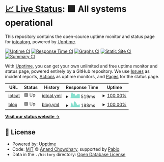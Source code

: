 # [📈 Live Status](https://status.yimian.xyz): <!--live status--> **🟩 All systems operational**

This repository contains the open-source uptime monitor and status page for [iotcatorg](https://status.yimian.xyz), powered by [Upptime](https://github.com/upptime/upptime).

[![Uptime CI](https://github.com/iotcatorg/upptime/workflows/Uptime%20CI/badge.svg)](https://github.com/iotcatorg/upptime/actions?query=workflow%3A%22Uptime+CI%22)
[![Response Time CI](https://github.com/iotcatorg/upptime/workflows/Response%20Time%20CI/badge.svg)](https://github.com/iotcatorg/upptime/actions?query=workflow%3A%22Response+Time+CI%22)
[![Graphs CI](https://github.com/iotcatorg/upptime/workflows/Graphs%20CI/badge.svg)](https://github.com/iotcatorg/upptime/actions?query=workflow%3A%22Graphs+CI%22)
[![Static Site CI](https://github.com/iotcatorg/upptime/workflows/Static%20Site%20CI/badge.svg)](https://github.com/iotcatorg/upptime/actions?query=workflow%3A%22Static+Site+CI%22)
[![Summary CI](https://github.com/iotcatorg/upptime/workflows/Summary%20CI/badge.svg)](https://github.com/iotcatorg/upptime/actions?query=workflow%3A%22Summary+CI%22)

With [Upptime](https://upptime.js.org), you can get your own unlimited and free uptime monitor and status page, powered entirely by a GitHub repository. We use [Issues](https://github.com/iotcatorg/upptime/issues) as incident reports, [Actions](https://github.com/iotcatorg/upptime/actions) as uptime monitors, and [Pages](https://status.yimian.xyz) for the status page.

<!--start: status pages-->
<!-- This summary is generated by Upptime (https://github.com/upptime/upptime) -->
<!-- Do not edit this manually, your changes will be overwritten -->
<!-- prettier-ignore -->
| URL | Status | History | Response Time | Uptime |
| --- | ------ | ------- | ------------- | ------ |
| <img alt="" src="https://icons.duckduckgo.com/ip3/iotcat.me.ico" height="13"> [iotcat](https://iotcat.me) | 🟩 Up | [iotcat.yml](https://github.com/iotcatorg/upptime/commits/HEAD/history/iotcat.yml) | <details><summary><img alt="Response time graph" src="./graphs/iotcat/response-time-week.png" height="20"> 519ms</summary><br><a href="https://status.yimian.xyz/history/iotcat"><img alt="Response time 353" src="https://img.shields.io/endpoint?url=https%3A%2F%2Fraw.githubusercontent.com%2Fiotcatorg%2Fupptime%2FHEAD%2Fapi%2Fiotcat%2Fresponse-time.json"></a><br><a href="https://status.yimian.xyz/history/iotcat"><img alt="24-hour response time 485" src="https://img.shields.io/endpoint?url=https%3A%2F%2Fraw.githubusercontent.com%2Fiotcatorg%2Fupptime%2FHEAD%2Fapi%2Fiotcat%2Fresponse-time-day.json"></a><br><a href="https://status.yimian.xyz/history/iotcat"><img alt="7-day response time 519" src="https://img.shields.io/endpoint?url=https%3A%2F%2Fraw.githubusercontent.com%2Fiotcatorg%2Fupptime%2FHEAD%2Fapi%2Fiotcat%2Fresponse-time-week.json"></a><br><a href="https://status.yimian.xyz/history/iotcat"><img alt="30-day response time 436" src="https://img.shields.io/endpoint?url=https%3A%2F%2Fraw.githubusercontent.com%2Fiotcatorg%2Fupptime%2FHEAD%2Fapi%2Fiotcat%2Fresponse-time-month.json"></a><br><a href="https://status.yimian.xyz/history/iotcat"><img alt="1-year response time 353" src="https://img.shields.io/endpoint?url=https%3A%2F%2Fraw.githubusercontent.com%2Fiotcatorg%2Fupptime%2FHEAD%2Fapi%2Fiotcat%2Fresponse-time-year.json"></a></details> | <details><summary><a href="https://status.yimian.xyz/history/iotcat">100.00%</a></summary><a href="https://status.yimian.xyz/history/iotcat"><img alt="All-time uptime 99.47%" src="https://img.shields.io/endpoint?url=https%3A%2F%2Fraw.githubusercontent.com%2Fiotcatorg%2Fupptime%2FHEAD%2Fapi%2Fiotcat%2Fuptime.json"></a><br><a href="https://status.yimian.xyz/history/iotcat"><img alt="24-hour uptime 100.00%" src="https://img.shields.io/endpoint?url=https%3A%2F%2Fraw.githubusercontent.com%2Fiotcatorg%2Fupptime%2FHEAD%2Fapi%2Fiotcat%2Fuptime-day.json"></a><br><a href="https://status.yimian.xyz/history/iotcat"><img alt="7-day uptime 100.00%" src="https://img.shields.io/endpoint?url=https%3A%2F%2Fraw.githubusercontent.com%2Fiotcatorg%2Fupptime%2FHEAD%2Fapi%2Fiotcat%2Fuptime-week.json"></a><br><a href="https://status.yimian.xyz/history/iotcat"><img alt="30-day uptime 100.00%" src="https://img.shields.io/endpoint?url=https%3A%2F%2Fraw.githubusercontent.com%2Fiotcatorg%2Fupptime%2FHEAD%2Fapi%2Fiotcat%2Fuptime-month.json"></a><br><a href="https://status.yimian.xyz/history/iotcat"><img alt="1-year uptime 99.47%" src="https://img.shields.io/endpoint?url=https%3A%2F%2Fraw.githubusercontent.com%2Fiotcatorg%2Fupptime%2FHEAD%2Fapi%2Fiotcat%2Fuptime-year.json"></a></details>
| <img alt="" src="https://icons.duckduckgo.com/ip3/blog.iotcat.me.ico" height="13"> [blog](https://blog.iotcat.me) | 🟩 Up | [blog.yml](https://github.com/iotcatorg/upptime/commits/HEAD/history/blog.yml) | <details><summary><img alt="Response time graph" src="./graphs/blog/response-time-week.png" height="20"> 188ms</summary><br><a href="https://status.yimian.xyz/history/blog"><img alt="Response time 168" src="https://img.shields.io/endpoint?url=https%3A%2F%2Fraw.githubusercontent.com%2Fiotcatorg%2Fupptime%2FHEAD%2Fapi%2Fblog%2Fresponse-time.json"></a><br><a href="https://status.yimian.xyz/history/blog"><img alt="24-hour response time 151" src="https://img.shields.io/endpoint?url=https%3A%2F%2Fraw.githubusercontent.com%2Fiotcatorg%2Fupptime%2FHEAD%2Fapi%2Fblog%2Fresponse-time-day.json"></a><br><a href="https://status.yimian.xyz/history/blog"><img alt="7-day response time 188" src="https://img.shields.io/endpoint?url=https%3A%2F%2Fraw.githubusercontent.com%2Fiotcatorg%2Fupptime%2FHEAD%2Fapi%2Fblog%2Fresponse-time-week.json"></a><br><a href="https://status.yimian.xyz/history/blog"><img alt="30-day response time 195" src="https://img.shields.io/endpoint?url=https%3A%2F%2Fraw.githubusercontent.com%2Fiotcatorg%2Fupptime%2FHEAD%2Fapi%2Fblog%2Fresponse-time-month.json"></a><br><a href="https://status.yimian.xyz/history/blog"><img alt="1-year response time 168" src="https://img.shields.io/endpoint?url=https%3A%2F%2Fraw.githubusercontent.com%2Fiotcatorg%2Fupptime%2FHEAD%2Fapi%2Fblog%2Fresponse-time-year.json"></a></details> | <details><summary><a href="https://status.yimian.xyz/history/blog">100.00%</a></summary><a href="https://status.yimian.xyz/history/blog"><img alt="All-time uptime 99.84%" src="https://img.shields.io/endpoint?url=https%3A%2F%2Fraw.githubusercontent.com%2Fiotcatorg%2Fupptime%2FHEAD%2Fapi%2Fblog%2Fuptime.json"></a><br><a href="https://status.yimian.xyz/history/blog"><img alt="24-hour uptime 100.00%" src="https://img.shields.io/endpoint?url=https%3A%2F%2Fraw.githubusercontent.com%2Fiotcatorg%2Fupptime%2FHEAD%2Fapi%2Fblog%2Fuptime-day.json"></a><br><a href="https://status.yimian.xyz/history/blog"><img alt="7-day uptime 100.00%" src="https://img.shields.io/endpoint?url=https%3A%2F%2Fraw.githubusercontent.com%2Fiotcatorg%2Fupptime%2FHEAD%2Fapi%2Fblog%2Fuptime-week.json"></a><br><a href="https://status.yimian.xyz/history/blog"><img alt="30-day uptime 100.00%" src="https://img.shields.io/endpoint?url=https%3A%2F%2Fraw.githubusercontent.com%2Fiotcatorg%2Fupptime%2FHEAD%2Fapi%2Fblog%2Fuptime-month.json"></a><br><a href="https://status.yimian.xyz/history/blog"><img alt="1-year uptime 99.84%" src="https://img.shields.io/endpoint?url=https%3A%2F%2Fraw.githubusercontent.com%2Fiotcatorg%2Fupptime%2FHEAD%2Fapi%2Fblog%2Fuptime-year.json"></a></details>

<!--end: status pages-->

[**Visit our status website →**](https://status.yimian.xyz)

## 📄 License

- Powered by: [Upptime](https://github.com/upptime/upptime)
- Code: [MIT](./LICENSE) © [Anand Chowdhary](https://anandchowdhary.com), supported by [Pabio](https://pabio.com)
- Data in the `./history` directory: [Open Database License](https://opendatacommons.org/licenses/odbl/1-0/)
